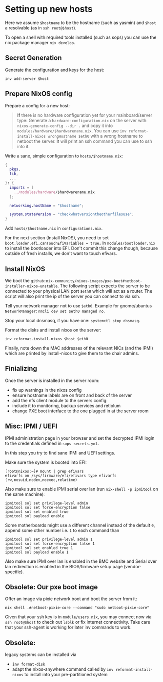 # Setting up new hosts

Here we assume `$hostname` to be the hostname (such as yasmin) and `$host` a resolvable (as in `ssh root@$host`).

To open a shell with required tools installed (such as sops) you can use the nix package manager `nix develop`.

## Secret Generation

Generate the configuration and keys for the host: 

```
inv add-server $host
```

## Prepare NixOS config

Prepare a config for a new host:

> **If** there is no hardware configuration yet for your mainboard/server type: 
> Generate a `hardware-configuration.nix` on the server with `nixos-generate-config --dir .` and copy it into `modules/hardware/$hardwarename.nix`. 
> You can use `inv reformat-install-nixos wrongHostname $eth0` with a wrong hostname to netboot the server.
> It will print an ssh command you can use to ssh into it.

Write a sane, simple configuration to `hosts/$hostname.nix`:

```nix
{
  pkgs,
  lib,
  ...
}: {
  imports = [
    ../modules/hardware/$hardwarename.nix
  ];

  networking.hostName = "$hostname";

  system.stateVersion = "checkwhatversiontheotherfilesuse";
}
```

Add `hosts/$hostname.nix` in `configurations.nix`.

For the next section (Install NixOS), you need to set `boot.loader.efi.canTouchEfiVariables = true;` in `modules/bootloader.nix` to install the bootloader into EFI. Don't commit this change though, because outside of fresh installs, we don't want to touch efivars.

## Install NixOS

We boot the `github:nix-community/nixos-images/pxe-boot#netboot-installer-nixos-unstable`.
The following script expects the server to be connected to your physical LAN port `$eth0` which will act as a router. 
The script will also print the ip of the server you can connect to via ssh. 

Tell your network manager not to use `$eth0`. Example for gnome/ubuntus `NetworkManager`: `nmcli dev set $eth0 managed no`.

Stop your local dnsmasq, if you have one: `systemctl stop dnsmasq`.

Format the disks and install nixos on the server:

```
inv reformat-install-nixos $host $eth0
```

Finally, note down the MAC addresses of the relevant NICs (and the IPMI) which are printed by install-nixos to give them to the chair admins. 

## Finializing

Once the server is installed in the server room:

- fix up warnings in the nixos config
- ensure hostname labels are on front and back of the server
- add the nfs client module to the servers config
- include it to monitoring, backup services and retiolum
- change PXE boot interface to the one plugged in at the server room

## Misc: IPMI / UEFI

IPMI administration page in your browser and set the decrypted IPMI login to the credentials defined in `sops secrets.yml`.

In this step you try to find sane IPMI and UEFI settings.

Make sure the system is booted into EFI:

```
[root@nixos:~]# mount | grep efivars
efivarfs on /sys/firmware/efi/efivars type efivarfs (rw,nosuid,nodev,noexec,relatime)
```

Also make sure to enable IPMI serial over lan (run `nix-shell -p ipmitool` on the same machine):

```console
ipmitool sol set privilege-level admin
ipmitool sol set force-encryption false
ipmitool sol set enabled true
ipmitool sol payload enable
```

Some motherboards might use a different channel instead of the default `0`, append some other number
i.e. `1` to each command than

```
ipmitool sol set privilege-level admin 1
ipmitool sol set force-encryption false 1
ipmitool sol set enabled true 1
ipmitool sol payload enable 1
```

Also make sure IPMI over lan is enabled in the BMC website and Serial over lan
redirection is enabled in the BIOS/firmware setup page (vendor-specific).

## Obsolete: Our pxe boot image


Offer an image via pixie network boot and boot the server from it:

```
nix shell .#netboot-pixie-core --command "sudo netboot-pixie-core"
```

Given that your ssh key is in `module/users.nix`, you may connect now via `ssh root@$host` to check out `lsblk` or fix internet connectivity. 
Take care that your ssh-agent is working for later inv commands to work. 

## Obsolete:

legacy systems can be installed via 

- `inv format-disk`
- adapt the nixos-anywhere command called by `inv reformat-install-nixos` to install into your pre-partitioned system
